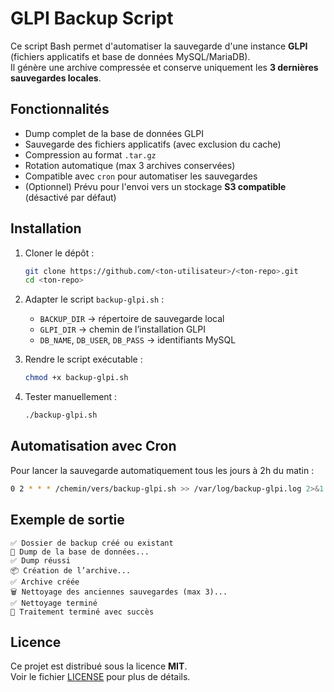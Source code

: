 # GLPI Backup Script

Ce script Bash permet d'automatiser la sauvegarde d'une instance **GLPI** (fichiers applicatifs et base de données MySQL/MariaDB).  
Il génère une archive compressée et conserve uniquement les **3 dernières sauvegardes locales**.  

## Fonctionnalités

- Dump complet de la base de données GLPI
- Sauvegarde des fichiers applicatifs (avec exclusion du cache)
- Compression au format `.tar.gz`
- Rotation automatique (max 3 archives conservées)
- Compatible avec `cron` pour automatiser les sauvegardes
- (Optionnel) Prévu pour l'envoi vers un stockage **S3 compatible** (désactivé par défaut)

## Installation

1. Cloner le dépôt :
   ```bash
   git clone https://github.com/<ton-utilisateur>/<ton-repo>.git
   cd <ton-repo>
   ```

2. Adapter le script `backup-glpi.sh` :
   - `BACKUP_DIR` → répertoire de sauvegarde local  
   - `GLPI_DIR` → chemin de l’installation GLPI  
   - `DB_NAME`, `DB_USER`, `DB_PASS` → identifiants MySQL  

3. Rendre le script exécutable :
   ```bash
   chmod +x backup-glpi.sh
   ```

4. Tester manuellement :
   ```bash
   ./backup-glpi.sh
   ```

## Automatisation avec Cron

Pour lancer la sauvegarde automatiquement tous les jours à 2h du matin :  

```bash
0 2 * * * /chemin/vers/backup-glpi.sh >> /var/log/backup-glpi.log 2>&1
```

## Exemple de sortie

```
✅ Dossier de backup créé ou existant
💾 Dump de la base de données...
✅ Dump réussi
📦 Création de l’archive...
✅ Archive créée
🗑️ Nettoyage des anciennes sauvegardes (max 3)...
✅ Nettoyage terminé
🎉 Traitement terminé avec succès
```

## Licence

Ce projet est distribué sous la licence **MIT**.  
Voir le fichier [LICENSE](./LICENSE) pour plus de détails.
